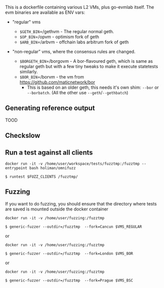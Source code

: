 This is a dockerfile containing various L2 VMs, plus go-evmlab itself.
The evm binaries are available as ENV vars:

- "regular" vms
  - `$GETH_BIN`=/gethvm - The regular normal geth.
  - `$OP_BIN`=/opvm - optimism fork of geth
  - `$ARB_BIN`=/arbvm - offchain labs arbitrum fork of geth

- "non-regular" vms, where the consensus rules are changed.
  - `$BORGETH_BIN`=/borgovm - A bor-flavoured geth, which is same as regular geth but with a few tiny tweaks to make it execute statetests similarly.
  - `$BOR_BIN`=/borvm - the vm from https://github.com/maticnetwork/bor
    - This is based on an older geth, this needs it's own shim: `--bor` or `--borbatch`. (All the other use `--geth`/`--gethbatch`)


## Generating reference output

TOOD

## Checkslow

## Run a test against all clients

```
docker run -it -v /home/user/workspace/tests/fuzztmp:/fuzztmp --entrypoint bash holiman/omnifuzz

$ runtest $FUZZ_CLIENTS /fuzztmp/
```


## Fuzzing

If you want to do fuzzing, you should ensure that the directory where tests are saved is mounted outside the docker container

```
docker run -it -v /home/user/fuzzing:/fuzztmp

$ generic-fuzzer --outdir=/fuzztmp  --fork=Cancun $VMS_REGULAR
```
or
```
docker run -it -v /home/user/fuzzing:/fuzztmp

$ generic-fuzzer --outdir=/fuzztmp  --fork=London $VMS_BOR
```
or
```
docker run -it -v /home/user/fuzzing:/fuzztmp

$ generic-fuzzer --outdir=/fuzztmp  --fork=Prague $VMS_BSC
```
